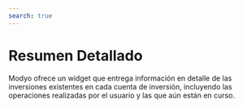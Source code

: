 ```yaml
---
search: true
---
```


# Resumen Detallado

Modyo ofrece un widget que entrega información en detalle de las inversiones existentes en cada cuenta de inversión, incluyendo las operaciones realizadas por el usuario y las que aún están en curso.

<iframe id="widgetFrame" src="https://widgets-es.modyo.com/inversiones/resumen-detallado" width="100%"  frameBorder="0" style="visibility:hidden;overflow:auto;margin-top:20px;"/>

| Funcionalidad | Descripción |
|-----|-----|
| Detalle de Inversiones | Entrega un conjunto de resúmenes individuales para todas las inversiones que están incluidas en el patrimonio. |
| Resumen por Cuenta de Inversión | Muestra los totales agrupados de las distintas inversiones que existen dentro de una cuenta de inversión específica. |
| Operaciones en Tránsito | Muestra las operaciones instruidas por el cliente y que aún están en estado pendiente. |
| Últimos Movimientos | Muestra los últimos movimientos realizados en la cuenta de inversión revisada. |
| Resumen por Producto | Muestra los totales de las inversiones incluidas para cada tipo de inversión existente en el patrimonio. |
| Resumen por Moneda | Muestra los totales agrupados de las distintas inversiones que existen dentro del patrimonio, considerando cada moneda disponible (CLP, USD, EUR). |

<script>

  export default {
    mounted() {

      function setIframeHeightCO(id, ht) {
          var ifrm = document.getElementById(id);
          if(ifrm) {
            ifrm.style.visibility = 'hidden';
            // some IE versions need a bit added or scrollbar appears
            ifrm.style.height = ht + 4 + "px";
            ifrm.style.visibility = 'visible';
          }
      }


      // iframed document sends its height using postMessage
      function handleDocHeightMsg(e) {
          // check origin
          if ( e.origin === 'https://widgets-es.modyo.com' ) {
              // parse data
              var data = JSON.parse( e.data );

              console.log('data:', data)
              // check data object
              if ( data['docHeight'] ) {
                  setIframeHeightCO( 'widgetFrame', data['docHeight'] );
              } else {
                  setIframeHeightCO( 'widgetFrame', 700 );
              }
          }
      }

      // assign message handler
      if ( window.addEventListener ) {
          window.addEventListener('message', handleDocHeightMsg, false);
      }
    }
  }

</script>
